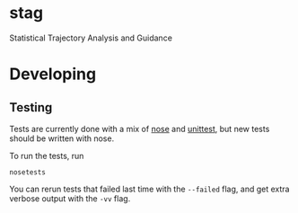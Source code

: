 # stag
Statistical Trajectory Analysis and Guidance

# Developing

## Testing

Tests are currently done with a mix of [nose](https://nose.readthedocs.io) and [unittest](https://docs.python.org/2/library/unittest.html), but new tests should be written with nose.

To run the tests, run

```
nosetests
```

You can rerun tests that failed last time with the `--failed` flag, and get extra verbose output with the `-vv` flag.